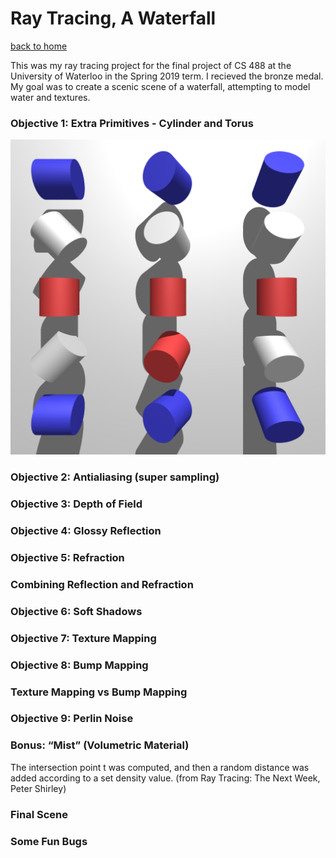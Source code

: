 # Ray Tracing, A Waterfall

[back to home](/index.md)

This was my ray tracing project for the final project of CS 488 at the University of Waterloo in the Spring 2019 term. I recieved the bronze medal. My goal was to create a scenic scene of a waterfall, attempting to model water and textures.

### Objective 1: Extra Primitives - Cylinder and Torus
![extra prims](waterfall-images/objective-cylinder.png)

### Objective 2: Antialiasing (super sampling)

### Objective 3: Depth of Field

### Objective 4: Glossy Reflection

### Objective 5: Refraction

### Combining Reflection and Refraction

### Objective 6: Soft Shadows

### Objective 7: Texture Mapping

### Objective 8: Bump Mapping

### Texture Mapping vs Bump Mapping

### Objective 9: Perlin Noise

### Bonus: “Mist” (Volumetric Material)

The intersection point t was computed, and then a random distance was added according to a set density value. (from Ray Tracing: The Next Week, Peter Shirley)

### Final Scene

### Some Fun Bugs

